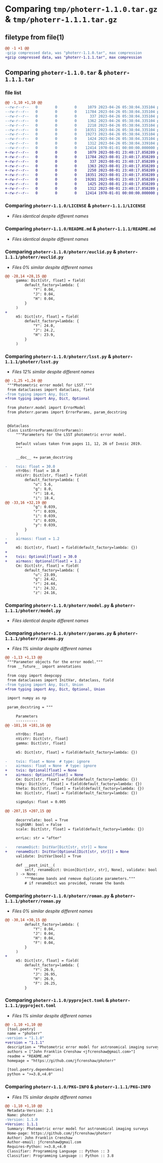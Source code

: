 # Comparing `tmp/photerr-1.1.0.tar.gz` & `tmp/photerr-1.1.1.tar.gz`

## filetype from file(1)

```diff
@@ -1 +1 @@
-gzip compressed data, was "photerr-1.1.0.tar", max compression
+gzip compressed data, was "photerr-1.1.1.tar", max compression
```

## Comparing `photerr-1.1.0.tar` & `photerr-1.1.1.tar`

### file list

```diff
@@ -1,10 +1,10 @@
--rw-r--r--   0        0        0     1079 2023-04-26 05:38:04.335104 photerr-1.1.0/LICENSE
--rw-r--r--   0        0        0    11784 2023-04-26 05:38:04.335104 photerr-1.1.0/README.md
--rw-r--r--   0        0        0      337 2023-04-26 05:38:04.335104 photerr-1.1.0/photerr/__init__.py
--rw-r--r--   0        0        0     1362 2023-04-26 05:38:04.335104 photerr-1.1.0/photerr/euclid.py
--rw-r--r--   0        0        0     2218 2023-04-26 05:38:04.335104 photerr-1.1.0/photerr/lsst.py
--rw-r--r--   0        0        0    18351 2023-04-26 05:38:04.335104 photerr-1.1.0/photerr/model.py
--rw-r--r--   0        0        0    19273 2023-04-26 05:38:04.335104 photerr-1.1.0/photerr/params.py
--rw-r--r--   0        0        0     1424 2023-04-26 05:38:04.335104 photerr-1.1.0/photerr/roman.py
--rw-r--r--   0        0        0     1312 2023-04-26 05:38:04.339104 photerr-1.1.0/pyproject.toml
--rw-r--r--   0        0        0    12414 1970-01-01 00:00:00.000000 photerr-1.1.0/PKG-INFO
+-rw-r--r--   0        0        0     1079 2023-08-01 23:40:17.858289 photerr-1.1.1/LICENSE
+-rw-r--r--   0        0        0    11784 2023-08-01 23:40:17.858289 photerr-1.1.1/README.md
+-rw-r--r--   0        0        0      337 2023-08-01 23:40:17.858289 photerr-1.1.1/photerr/__init__.py
+-rw-r--r--   0        0        0     1363 2023-08-01 23:40:17.858289 photerr-1.1.1/photerr/euclid.py
+-rw-r--r--   0        0        0     2250 2023-08-01 23:40:17.858289 photerr-1.1.1/photerr/lsst.py
+-rw-r--r--   0        0        0    18351 2023-08-01 23:40:17.858289 photerr-1.1.1/photerr/model.py
+-rw-r--r--   0        0        0    19281 2023-08-01 23:40:17.858289 photerr-1.1.1/photerr/params.py
+-rw-r--r--   0        0        0     1425 2023-08-01 23:40:17.858289 photerr-1.1.1/photerr/roman.py
+-rw-r--r--   0        0        0     1312 2023-08-01 23:40:17.858289 photerr-1.1.1/pyproject.toml
+-rw-r--r--   0        0        0    12414 1970-01-01 00:00:00.000000 photerr-1.1.1/PKG-INFO
```

### Comparing `photerr-1.1.0/LICENSE` & `photerr-1.1.1/LICENSE`

 * *Files identical despite different names*

### Comparing `photerr-1.1.0/README.md` & `photerr-1.1.1/README.md`

 * *Files identical despite different names*

### Comparing `photerr-1.1.0/photerr/euclid.py` & `photerr-1.1.1/photerr/euclid.py`

 * *Files 0% similar despite different names*

```diff
@@ -28,14 +28,15 @@
     gamma: Dict[str, float] = field(
         default_factory=lambda: {
             "Y": 0.04,
             "J": 0.04,
             "H": 0.04,
         }
     )
+
     m5: Dict[str, float] = field(
         default_factory=lambda: {
             "Y": 24.0,
             "J": 24.2,
             "H": 23.9,
         }
     )
```

### Comparing `photerr-1.1.0/photerr/lsst.py` & `photerr-1.1.1/photerr/lsst.py`

 * *Files 12% similar despite different names*

```diff
@@ -1,25 +1,24 @@
 """Photometric error model for LSST."""
 from dataclasses import dataclass, field
-from typing import Any, Dict
+from typing import Any, Dict, Optional
 
 from photerr.model import ErrorModel
 from photerr.params import ErrorParams, param_docstring
 
 
 @dataclass
 class LsstErrorParams(ErrorParams):
     """Parameters for the LSST photometric error model.
 
     Default values taken from pages 11, 12, 26 of Ivezic 2019.
     """
 
     __doc__ += param_docstring
 
-    tvis: float = 30.0
     nYrObs: float = 10.0
     nVisYr: Dict[str, float] = field(
         default_factory=lambda: {
             "u": 5.6,
             "g": 8.0,
             "r": 18.4,
             "i": 18.4,
@@ -33,16 +32,19 @@
             "g": 0.039,
             "r": 0.039,
             "i": 0.039,
             "z": 0.039,
             "y": 0.039,
         }
     )
-    airmass: float = 1.2
+
     m5: Dict[str, float] = field(default_factory=lambda: {})
+
+    tvis: Optional[float] = 30.0
+    airmass: Optional[float] = 1.2
     Cm: Dict[str, float] = field(
         default_factory=lambda: {
             "u": 23.09,
             "g": 24.42,
             "r": 24.44,
             "i": 24.32,
             "z": 24.16,
```

### Comparing `photerr-1.1.0/photerr/model.py` & `photerr-1.1.1/photerr/model.py`

 * *Files identical despite different names*

### Comparing `photerr-1.1.0/photerr/params.py` & `photerr-1.1.1/photerr/params.py`

 * *Files 1% similar despite different names*

```diff
@@ -1,13 +1,13 @@
 """Parameter objects for the error model."""
 from __future__ import annotations
 
 from copy import deepcopy
 from dataclasses import InitVar, dataclass, field
-from typing import Any, Dict, Union
+from typing import Any, Dict, Optional, Union
 
 import numpy as np
 
 param_docstring = """
 
     Parameters
     ----------
@@ -181,16 +181,16 @@
 
     nYrObs: float
     nVisYr: Dict[str, float]
     gamma: Dict[str, float]
 
     m5: Dict[str, float] = field(default_factory=lambda: {})
 
-    tvis: float = None  # type: ignore
-    airmass: float = None  # type: ignore
+    tvis: Optional[float] = None
+    airmass: Optional[float] = None
     Cm: Dict[str, float] = field(default_factory=lambda: {})
     msky: Dict[str, float] = field(default_factory=lambda: {})
     theta: Dict[str, float] = field(default_factory=lambda: {})
     km: Dict[str, float] = field(default_factory=lambda: {})
 
     sigmaSys: float = 0.005
 
@@ -207,15 +207,15 @@
 
     decorrelate: bool = True
     highSNR: bool = False
     scale: Dict[str, float] = field(default_factory=lambda: {})
 
     errLoc: str = "after"
 
-    renameDict: InitVar[Dict[str, str]] = None
+    renameDict: InitVar[Optional[Dict[str, str]]] = None
     validate: InitVar[bool] = True
 
     def __post_init__(
         self, renameDict: Union[Dict[str, str], None], validate: bool
     ) -> None:
         """Rename bands and remove duplicate parameters."""
         # if renameDict was provided, rename the bands
```

### Comparing `photerr-1.1.0/photerr/roman.py` & `photerr-1.1.1/photerr/roman.py`

 * *Files 0% similar despite different names*

```diff
@@ -30,14 +30,15 @@
         default_factory=lambda: {
             "Y": 0.04,
             "J": 0.04,
             "H": 0.04,
             "F": 0.04,
         }
     )
+
     m5: Dict[str, float] = field(
         default_factory=lambda: {
             "Y": 26.9,
             "J": 26.95,
             "H": 26.9,
             "F": 26.25,
         }
```

### Comparing `photerr-1.1.0/pyproject.toml` & `photerr-1.1.1/pyproject.toml`

 * *Files 1% similar despite different names*

```diff
@@ -1,10 +1,10 @@
 [tool.poetry]
 name = "photerr"
-version = "1.1.0"
+version = "1.1.1"
 description = "Photometric error model for astronomical imaging surveys"
 authors = ["John Franklin Crenshaw <jfcrenshaw@gmail.com>"]
 readme = "README.md"
 homepage = "https://github.com/jfcrenshaw/photerr"
 
 [tool.poetry.dependencies]
 python = ">=3.8,<4.0"
```

### Comparing `photerr-1.1.0/PKG-INFO` & `photerr-1.1.1/PKG-INFO`

 * *Files 1% similar despite different names*

```diff
@@ -1,10 +1,10 @@
 Metadata-Version: 2.1
 Name: photerr
-Version: 1.1.0
+Version: 1.1.1
 Summary: Photometric error model for astronomical imaging surveys
 Home-page: https://github.com/jfcrenshaw/photerr
 Author: John Franklin Crenshaw
 Author-email: jfcrenshaw@gmail.com
 Requires-Python: >=3.8,<4.0
 Classifier: Programming Language :: Python :: 3
 Classifier: Programming Language :: Python :: 3.8
```

